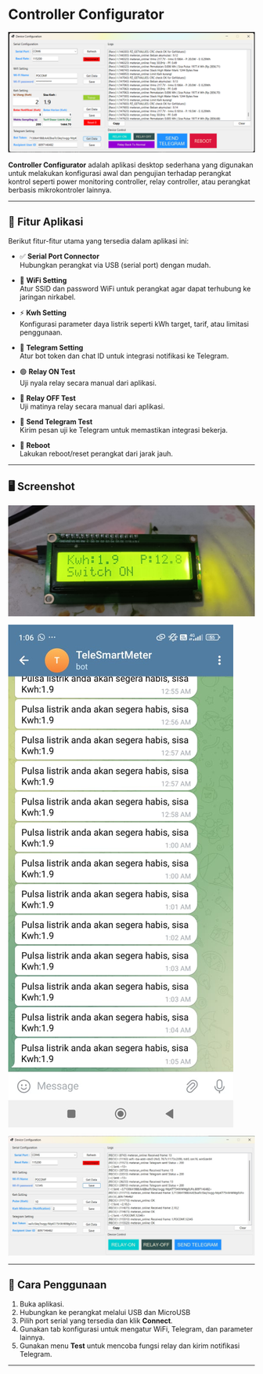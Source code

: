 # Controller Configurator

![Controller Configurator](https://github.com/fajarlabs/power_monitoring_configurator/blob/master/pictures/powermonitoring.png)

**Controller Configurator** adalah aplikasi desktop sederhana yang digunakan untuk melakukan konfigurasi awal dan pengujian terhadap perangkat kontrol seperti power monitoring controller, relay controller, atau perangkat berbasis mikrokontroler lainnya.

---

## 🔧 Fitur Aplikasi

Berikut fitur-fitur utama yang tersedia dalam aplikasi ini:

- ✅ **Serial Port Connector**  
  Hubungkan perangkat via USB (serial port) dengan mudah.

- 📶 **WiFi Setting**  
  Atur SSID dan password WiFi untuk perangkat agar dapat terhubung ke jaringan nirkabel.

- ⚡ **Kwh Setting**  
  Konfigurasi parameter daya listrik seperti kWh target, tarif, atau limitasi penggunaan.

- 📩 **Telegram Setting**  
  Atur bot token dan chat ID untuk integrasi notifikasi ke Telegram.

- 🟢 **Relay ON Test**  
  Uji nyala relay secara manual dari aplikasi.

- 🔴 **Relay OFF Test**  
  Uji matinya relay secara manual dari aplikasi.

- 🧪 **Send Telegram Test**  
  Kirim pesan uji ke Telegram untuk memastikan integrasi bekerja.

- 🔁 **Reboot**  
  Lakukan reboot/reset perangkat dari jarak jauh.

---

## 🖥️ Screenshot

![Controller Configurator](https://github.com/fajarlabs/power_monitoring_configurator/blob/master/pictures/switch_on.jpg)

![Controller Configurator](https://github.com/fajarlabs/power_monitoring_configurator/blob/master/pictures/telegram.jpg)

![Interface](https://github.com/fajarlabs/power_monitoring_configurator/blob/master/pictures/contoh_penggunaan.jpg)

---

## 🚀 Cara Penggunaan

1. Buka aplikasi.
2. Hubungkan ke perangkat melalui USB dan MicroUSB
3. Pilih port serial yang tersedia dan klik **Connect**.
4. Gunakan tab konfigurasi untuk mengatur WiFi, Telegram, dan parameter lainnya.
5. Gunakan menu **Test** untuk mencoba fungsi relay dan kirim notifikasi Telegram.

---
